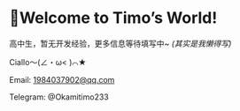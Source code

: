 # **👋Welcome to Timo’s World!**

高中生，暂无开发经验，更多信息等待填写中~ *(其实是我懒得写)*

Ciallo～(∠・ω< )⌒★

Email: 1984037902@qq.com

Telegram: @Okamitimo233

<!--
**okamitimo233/Okamitimo233** is a ✨ _special_ ✨ repository because its `README.md` (this file) appears on your GitHub profile.

Here are some ideas to get you started:

- 🔭 I’m currently working on ...
- 🌱 I’m currently learning ...
- 👯 I’m looking to collaborate on ...
- 🤔 I’m looking for help with ...
- 💬 Ask me about ...
- 📫 How to reach me: ...
- 😄 Pronouns: ...
- ⚡ Fun fact: ...
-->
